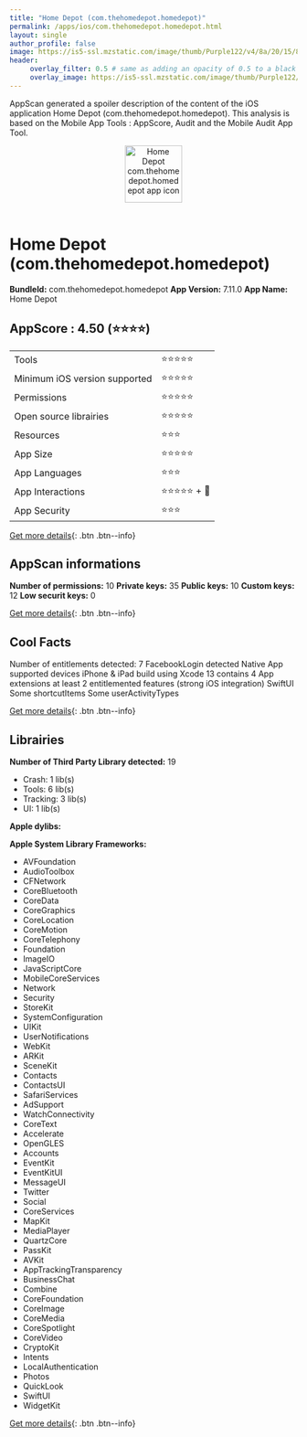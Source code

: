 ```yaml
---
title: "Home Depot (com.thehomedepot.homedepot)"
permalink: /apps/ios/com.thehomedepot.homedepot.html
layout: single
author_profile: false
image: https://is5-ssl.mzstatic.com/image/thumb/Purple122/v4/8a/20/15/8a20153d-113f-5a86-256f-2aeafaa046ec/AppIcon-1x_U007emarketing-0-9-0-85-220.png/512x512bb.jpg
header: 
     overlay_filter: 0.5 # same as adding an opacity of 0.5 to a black background
     overlay_image: https://is5-ssl.mzstatic.com/image/thumb/Purple122/v4/8a/20/15/8a20153d-113f-5a86-256f-2aeafaa046ec/AppIcon-1x_U007emarketing-0-9-0-85-220.png/512x512bb.jpg
---
```

AppScan generated a spoiler description of the content of the iOS application Home Depot (com.thehomedepot.homedepot). This analysis is based on the Mobile App Tools : AppScore, Audit and the Mobile Audit App Tool.

  
  
<div style="text-align: center;"><img src="https://is5-ssl.mzstatic.com/image/thumb/Purple122/v4/8a/20/15/8a20153d-113f-5a86-256f-2aeafaa046ec/AppIcon-1x_U007emarketing-0-9-0-85-220.png/512x512bb.jpg" width="100" height="100" alt="Home Depot com.thehomedepot.homedepot app icon"></div></br>
  
# Home Depot (com.thehomedepot.homedepot)

**BundleId:** com.thehomedepot.homedepot
**App Version:** 7.11.0
**App Name:** Home Depot


## AppScore : 4.50 (⭐️⭐️⭐️⭐️) 

<table>
<tr><td> Tools </td><td> ⭐️⭐️⭐️⭐️⭐️ </td></tr>
<tr><td> Minimum iOS version supported </td><td> ⭐️⭐️⭐️⭐️⭐️ </td></tr>
<tr><td> Permissions </td><td> ⭐️⭐️⭐️⭐️⭐️ </td></tr>
<tr><td> Open source librairies </td><td> ⭐️⭐️⭐️⭐️⭐️ </td></tr>
<tr><td> Resources </td><td> ⭐️⭐️⭐️ </td></tr>
<tr><td> App Size </td><td> ⭐️⭐️⭐️⭐️⭐️ </td></tr>
<tr><td> App Languages </td><td> ⭐️⭐️⭐️ </td></tr>
<tr><td> App Interactions </td><td> ⭐️⭐️⭐️⭐️⭐️ + 🌟 </td></tr>
<tr><td> App Security </td><td> ⭐️⭐️⭐️ </td></tr>
</table>

[Get more details](/pricing.html){: .btn .btn--info}  
  
## AppScan informations 

**Number of permissions:** 10
**Private keys:** 35
**Public keys:** 10
**Custom keys:** 12
**Low securit keys:** 0
  
[Get more details](/pricing.html){: .btn .btn--info}

## Cool Facts

Number of entitlements detected: 7
FacebookLogin detected
Native App
supported devices iPhone & iPad
build using Xcode 13
contains 4 App extensions
at least 2 entitlemented features (strong iOS integration)
SwiftUI
Some shortcutItems 
Some userActivityTypes
  
[Get more details](/pricing.html){: .btn .btn--info}

## Librairies 
**Number of Third Party Library detected:** 19
- Crash: 1 lib(s)
- Tools: 6 lib(s)
- Tracking: 3 lib(s)
- UI: 1 lib(s)

**Apple dylibs:**


**Apple System Library Frameworks:**
- AVFoundation
- AudioToolbox
- CFNetwork
- CoreBluetooth
- CoreData
- CoreGraphics
- CoreLocation
- CoreMotion
- CoreTelephony
- Foundation
- ImageIO
- JavaScriptCore
- MobileCoreServices
- Network
- Security
- StoreKit
- SystemConfiguration
- UIKit
- UserNotifications
- WebKit
- ARKit
- SceneKit
- Contacts
- ContactsUI
- SafariServices
- AdSupport
- WatchConnectivity
- CoreText
- Accelerate
- OpenGLES
- Accounts
- EventKit
- EventKitUI
- MessageUI
- Twitter
- Social
- CoreServices
- MapKit
- MediaPlayer
- QuartzCore
- PassKit
- AVKit
- AppTrackingTransparency
- BusinessChat
- Combine
- CoreFoundation
- CoreImage
- CoreMedia
- CoreSpotlight
- CoreVideo
- CryptoKit
- Intents
- LocalAuthentication
- Photos
- QuickLook
- SwiftUI
- WidgetKit


  
[Get more details](/pricing.html){: .btn .btn--info}

